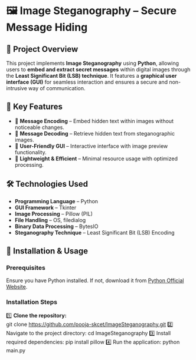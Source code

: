 # 🖼️ Image Steganography – Secure Message Hiding  

## 📌 Project Overview  
This project implements **Image Steganography** using **Python**, allowing users to **embed and extract secret messages** within digital images through the **Least Significant Bit (LSB) technique**. It features a **graphical user interface (GUI)** for seamless interaction and ensures a secure and non-intrusive way of communication.  

## 🚀 Key Features  
- 🔹 **Message Encoding** – Embed hidden text within images without noticeable changes.  
- 🔹 **Message Decoding** – Retrieve hidden text from steganographic images.  
- 🔹 **User-Friendly GUI** – Interactive interface with image preview functionality.  
- 🔹 **Lightweight & Efficient** – Minimal resource usage with optimized processing.  

## 🛠️ Technologies Used  
- **Programming Language** – Python  
- **GUI Framework** – Tkinter  
- **Image Processing** – Pillow (PIL)  
- **File Handling** – OS, filedialog  
- **Binary Data Processing** – BytesIO  
- **Steganography Technique** – Least Significant Bit (LSB) Encoding  


## 📂 Installation & Usage  
### **Prerequisites**  
Ensure you have Python installed. If not, download it from [Python Official Website](https://www.python.org/).  

### **Installation Steps**  
1️⃣ **Clone the repository:**  
git clone https://github.com/pooja-skcet/ImageSteganography.git
2️⃣ Navigate to the project directory:
cd ImageSteganography
3️⃣ Install required dependencies:
pip install pillow
4️⃣ Run the application:
python main.py
